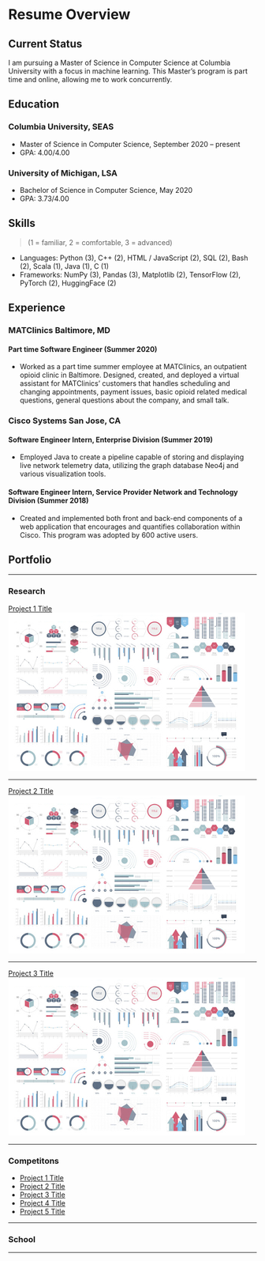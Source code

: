# Resume Overview
## Current Status
I am pursuing a Master of Science in Computer Science at Columbia University with a focus in machine learning. This Master’s program is part time and online, allowing me to work concurrently.
## Education
### Columbia University, SEAS
 - Master of Science in Computer Science, September 2020 – present
 - GPA: 4.00/4.00
### University of Michigan, LSA
 - Bachelor of Science in Computer Science, May 2020
 - GPA: 3.73/4.00
 
## Skills
>(1 = familiar, 2 = comfortable, 3 = advanced)
- Languages: Python (3), C++ (2), HTML / JavaScript (2), SQL (2), Bash (2), Scala (1), Java (1), C (1) 
- Frameworks: NumPy (3), Pandas (3), Matplotlib (2), TensorFlow (2), PyTorch (2), HuggingFace (2)

## Experience

### MATClinics Baltimore, MD
#### Part time Software Engineer (Summer 2020)
- Worked as a part time summer employee at MATClinics, an outpatient opioid clinic in Baltimore. Designed, created, and deployed a virtual assistant for MATClinics’ customers that handles scheduling and changing appointments, payment issues, basic opioid related medical questions, general questions about the company, and small talk.
### Cisco Systems San Jose, CA 
#### Software Engineer Intern, Enterprise Division (Summer 2019)
- Employed Java to create a pipeline capable of storing and displaying live network telemetry data, utilizing the graph database Neo4j and various visualization tools.
#### Software Engineer Intern, Service Provider Network and Technology Division (Summer 2018)
- Created and implemented both front and back-end components of a web application that encourages and quantifies collaboration within Cisco. This program was adopted by 600 active users.

## Portfolio

---

### Research

[Project 1 Title](/sample_page)
<img src="images/dummy_thumbnail.jpg?raw=true"/>

---
[Project 2 Title](/pdf/sample_presentation.pdf)
<img src="images/dummy_thumbnail.jpg?raw=true"/>

---
[Project 3 Title](http://example.com/)
<img src="images/dummy_thumbnail.jpg?raw=true"/>

---

### Competitons

- [Project 1 Title](http://example.com/)
- [Project 2 Title](http://example.com/)
- [Project 3 Title](http://example.com/)
- [Project 4 Title](http://example.com/)
- [Project 5 Title](http://example.com/)

---

### School




---
